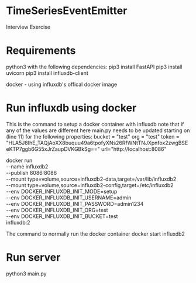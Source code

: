# TimeSeriesEventEmitter
Interview Exercise

# Requirements
python3 with the following dependencies:
    pip3 install FastAPI
    pip3 install uvicorn
    pip3 install influxdb-client

docker - using influxdb's offical docker image

# Run influxdb using docker
This is the command to setup a docker container with influxdb note that if any of the values are different here main.py needs to be updated starting on (line 11) for the following properties:
bucket = "test"
org = "test"
token = "HLA5J8IhE_TAQjAoXX8buquu49a6tpofyXNs26RfWNtTNJXpnfox2zwgBSEeKTP7ggb6G55xJrZaupDVKGBkSg=="
url="http://localhost:8086"

docker run \
 --name influxdb2 \
 --publish 8086:8086 \
 --mount type=volume,source=influxdb2-data,target=/var/lib/influxdb2 \
 --mount type=volume,source=influxdb2-config,target=/etc/influxdb2 \
 --env DOCKER_INFLUXDB_INIT_MODE=setup \
 --env DOCKER_INFLUXDB_INIT_USERNAME=admin \
 --env DOCKER_INFLUXDB_INIT_PASSWORD=admin1234 \
 --env DOCKER_INFLUXDB_INIT_ORG=test \
 --env DOCKER_INFLUXDB_INIT_BUCKET=test \
 influxdb:2

The command to normally run the docker container
docker start influxdb2

# Run server
python3 main.py